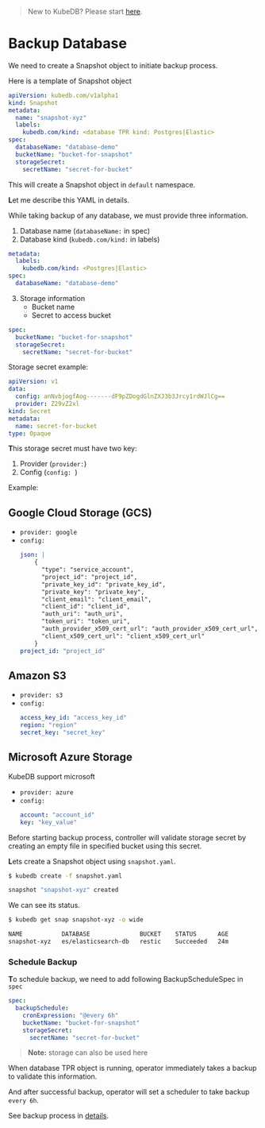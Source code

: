 > New to KubeDB? Please start [here](/docs/tutorial.md).

# Backup Database

We need to create a Snapshot object to initiate backup process. 

Here is a template of Snapshot object

```yaml
apiVersion: kubedb.com/v1alpha1
kind: Snapshot
metadata:
  name: "snapshot-xyz"
  labels:
    kubedb.com/kind: <database TPR kind: Postgres|Elastic>
spec:
  databaseName: "database-demo"
  bucketName: "bucket-for-snapshot"
  storageSecret:
    secretName: "secret-for-bucket"
```

This will create a Snapshot object in `default` namespace.

**L**et me describe this YAML in details.

While taking backup of any database, we must provide three information.

1. Database name (`databaseName:` in spec)
2. Database kind (`kubedb.com/kind:` in labels)

```yaml
metadata:
  labels:
    kubedb.com/kind: <Postgres|Elastic>
spec:
  databaseName: "database-demo"
```

3. Storage information
    * Bucket name
    * Secret to access bucket

```yaml
spec:
  bucketName: "bucket-for-snapshot"
  storageSecret:
    secretName: "secret-for-bucket"
```

Storage secret example:

```yaml
apiVersion: v1
data:
  config: anNvbjogfAog-------dF9pZDogdGlnZXJ3b3Jrcy1rdWJlCg==
  provider: Z29vZ2xl
kind: Secret
metadata:
  name: secret-for-bucket
type: Opaque
```

**T**his storage secret must have two key:
1. Provider (`provider:`)
2. Config (`config: `)

Example:

## Google Cloud Storage (GCS)

* `provider: google`
* `config:`
    ```yaml
    json: |
        {
          "type": "service_account",
          "project_id": "project_id",
          "private_key_id": "private_key_id",
          "private_key": "private_key",
          "client_email": "client_email",
          "client_id": "client_id",
          "auth_uri": "auth_uri",
          "token_uri": "token_uri",
          "auth_provider_x509_cert_url": "auth_provider_x509_cert_url",
          "client_x509_cert_url": "client_x509_cert_url"
        }
    project_id: "project_id"
    ```

## Amazon S3

* `provider: s3`
* `config:`
    ```yaml
    access_key_id: "access_key_id"
    region: "region"
    secret_key: "secret_key"
    ```

## Microsoft Azure Storage
KubeDB support microsoft

* `provider: azure`
* `config:`
    ```yaml
    account: "account_id"
    key: "key_value"
    ```

Before starting backup process, controller will validate storage secret by creating an empty file
in specified bucket using this secret.

**L**ets create a Snapshot object using `snapshot.yaml`.

```bash
$ kubedb create -f snapshot.yaml

snapshot "snapshot-xyz" created
```

We can see its status.

```bash
$ kubedb get snap snapshot-xyz -o wide

NAME           DATABASE              BUCKET    STATUS      AGE
snapshot-xyz   es/elasticsearch-db   restic    Succeeded   24m
```


### Schedule Backup

**T**o schedule backup, we need to add following BackupScheduleSpec in `spec`

```yaml
spec:
  backupSchedule:
    cronExpression: "@every 6h"
    bucketName: "bucket-for-snapshot"
    storageSecret:
      secretName: "secret-for-bucket"
```

> **Note:** storage can also be used here

When database TPR object is running,
operator immediately takes a backup to validate this information.

And after successful backup, operator will set a scheduler to take backup `every 6h`.

See backup process in [details](backup.md).
